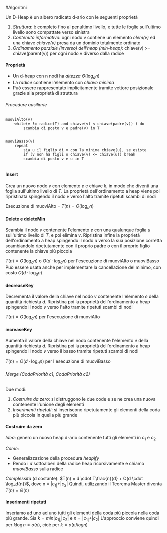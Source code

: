 #Algoritmi 

Un D-Heap è un albero radicato d-ario con le seguenti proprietà
1) *Struttura*: è completo fino al penultimo livello, e tutte le foglie sull'ultimo livello sono compattate verso sinistra
2) *Contenuto informativo*: ogni nodo v contiene un elemento *elem(v)* ed una chiave *chiave(v)* presa da un dominio totalmente ordinato
3) *Ordinamento parziale (inverso) dell'heap (min-heap)*: chiave(v) >= chiave(parent(v)) per ogni nodo v diverso dalla radice

#### Proprietà
- Un d-heap con n nodi ha *altezza* $\Theta(\log_d{n})$ 
- La *radice* contiene l'elemento con *chiave minima*
- Può essere rappresentato implicitamente tramite vettore posizionale grazie alla proprietà di struttura

###### Procedure ausiliarie

```
muoviAlto(v)
	while(v != radice(T) and chiave(v) < chiave(padre(v)) ) do 
		scambia di posto v e padre(v) in T


muoviBasso(v)
	repeat
		sia u il figlio di v con la minima chiave(u), se esiste 
		if (v non ha figli o chiave(v) <= chiave(u)) break
		scambia di posto v e u in T
		
```


#### Insert
Crea un nuovo nodo $v$ con elemento $e$ e chiave $k$, in modo che diventi una foglia sull'ultimo livello di $T$. La proprietà dell'ordinamento a heap viene poi ripristinata spingendo il nodo $v$ verso l'alto tramite ripetuti scambi di nodi

Esecuzione di muoviAlto = $T(n) = O(\log_d{n})$


#### Delete e deleteMin
Scambia il nodo $v$ contenente l'elemento $e$ con una qualunque foglia $u$ sull'ultimo livello di $T$, e poi elimina $v$. Ripristina infine la proprietà dell'ordinamento a heap spingendo il nodo $u$ verso la sua posizione corretta scambiandolo ripetutamente con il proprio padre o con il proprio figlio contenente la chiave più piccola

$T(n) = O(\log_d{n})$ o $O(d \cdot log_d{n})$ per l'esecuzione di muoviAlto o muoviBasso
Può essere usata anche per implementare la cancellazione del minimo, con costo $O(d \cdot \log_d{n})$


#### decreaseKey
Decrementa il valore della chiave nel nodo $v$ contenente l'elemento $e$ della quantità richiesta $d$. Ripristina poi la proprietà dell'ordinamento a heap spingendo il nodo $v$ verso l'alto tramite ripetuti scambi di nodi

$T(n) = O(\log_d{n})$ per l'esecuzione di muoviAlto


#### increaseKey
Aumenta il valore della chiave nel nodo contenente l'elemento $e$ della quantità richiesta $d$. Ripristina poi la proprietà dell'ordinamento a heap spingendo il nodo $v$ verso il basso tramite ripetuti scambi di nodi

$T(n) = O(d \cdot \log_{d}{n})$ per l'esecuzione di muoviBasso


###### Merge (CodaPriorità c1, CodaPriorità c2)
Due modi:
1) *Costruire da zero*: si distruggono le due code e se ne crea una nuova contenente l'unione degli elementi
2) *Inserimenti ripetuti*: si inseriscono ripetutamente gli elementi della coda più piccola in quella più grande


#### Costruire da zero
*Idea*: genero un nuovo heap d-ario contenente tutti gli elementi in $c_1$ e $c_2$ 

*Come*: 
- Generalizzazione della procedura *heapify*
- Rendo i $d$ sottoalberi della radice heap ricorsivamente e chiamo *muoviBasso* sulla radice

*Complessità* (d costante):
$T(n) = d \cdot T\frac{n}{d} + O(d \cdot \log_d{n})$, dove n = $|c_{1|} + |c_2|$
Quindi, utilizzando il Teorema Master diventa $T(n) = \Theta(n)$ 


#### Inserimenti ripetuti
Inseriamo ad uno ad uno tutti gli elementi della coda più piccola nella coda più grande.
Sia $k = min{|c_{1|,}|c_2|}$  e  $n = |c_{1|}+ |c_2|$
L'approccio conviene quindi per $k \log n = o(n)$, cioè per $k = o(n/logn)$ 